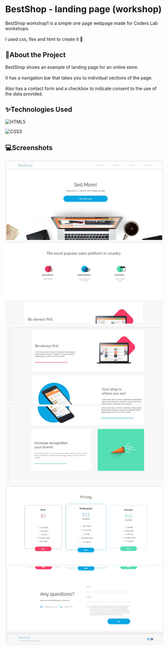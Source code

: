 # BestShop - landing page (workshop)

 BestShop workshop1 is a simple one page webpage made for Coders Lab workshops.
 <br> <br>
 I used css, flex and html to create it 🎊

## 🙌About the Project
BestShop shows an example of landing page for an online store.
<br> <br>
It has a navigation bar that takes you to individual sections of the page.
<br> <br>
Also has a contact form and a checkbox to indicate consent to the use of the data provided.

## ✨Technologies Used
![HTML5](https://img.shields.io/badge/html5-%23E34F26.svg?style=for-the-badge&logo=html5&logoColor=white)

![CSS3](https://img.shields.io/badge/css3-%231572B6.svg?style=for-the-badge&logo=css3&logoColor=white)

## 💻Screenshots
<div align="center">
    <img src="./public/bw1.jpg" alt="screenshot" />
    <img src="./public/bw2.jpg" alt="screenshot" />
    <img src="./public/bw3.jpg" alt="screenshot" />
    <img src="./public/bw4.jpg" alt="screenshot" />
    <img src="./public/bw5.jpg" alt="screenshot" />
    <img src="./public/bw6.jpg" alt="screenshot" />
</div>
